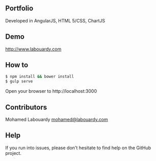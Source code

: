 ## Portfolio

Developed in AngularJS, HTML 5/CSS, ChartJS

## Demo

http://www.labouardy.com

## How to

```sh
$ npm install && bower install
$ gulp serve
```
Open your browser to http://localhost:3000

## Contributors

Mohamed Labouardy <mohamed@labouardy.com>

## Help

If you run into issues, please don't hesitate to find help on the GitHub project.
